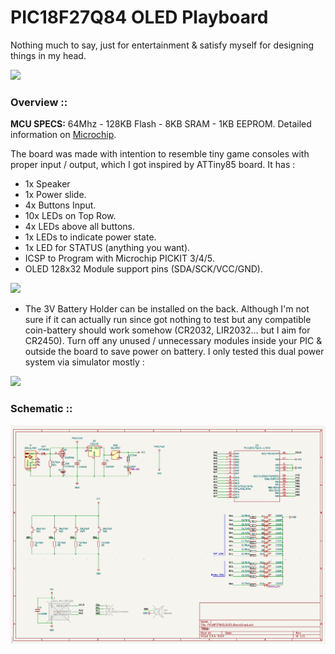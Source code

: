 PIC18F27Q84 OLED Playboard
==============================
Nothing much to say, just for entertainment & satisfy myself for designing things in my head.

![](https://github.com/thetrung/PIC18F27Q84_OLED_Board/blob/master/Images/View_Render.png)

### Overview ::
**MCU SPECS:** 64Mhz - 128KB Flash - 8KB SRAM - 1KB EEPROM. 
Detailed information on [Microchip](https://www.microchip.com/en-us/product/pic18f27q43).

The board was made with intention to resemble tiny game consoles with proper input / output, which I got inspired by ATTiny85 board. It has :

- 1x Speaker
- 1x Power slide.
- 4x Buttons Input.
- 10x LEDs on Top Row.
- 4x LEDs above all buttons.
- 1x LEDs to indicate power state.
- 1x LED for STATUS (anything you want).
- ICSP to Program with Microchip PICKIT 3/4/5.
- OLED 128x32 Module support pins (SDA/SCK/VCC/GND).
  
![](https://github.com/thetrung/PIC18F27Q84_OLED_Board/blob/master/Images/View_Front.png)

- The 3V Battery Holder can be installed on the back. Although I'm not sure if it can actually run since got nothing to test but any compatible coin-battery should work somehow (CR2032, LIR2032... but I aim for CR2450). Turn off any unused / unnecessary modules inside your PIC & outside the board to save power on battery. I only tested this dual power system via simulator mostly :
  
![](https://github.com/thetrung/PIC18F27Q84_OLED_Board/blob/master/Images/View_Back.png)

### Schematic ::

![Schematic](https://github.com/thetrung/PIC18F27Q43_OLED_Board/blob/master/Images/Schematic.png)

